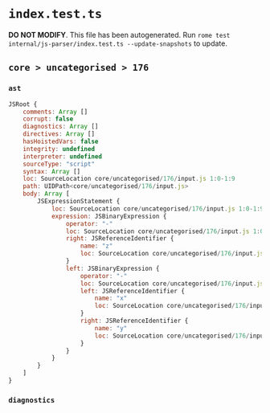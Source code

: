 # `index.test.ts`

**DO NOT MODIFY**. This file has been autogenerated. Run `rome test internal/js-parser/index.test.ts --update-snapshots` to update.

## `core > uncategorised > 176`

### `ast`

```javascript
JSRoot {
	comments: Array []
	corrupt: false
	diagnostics: Array []
	directives: Array []
	hasHoistedVars: false
	integrity: undefined
	interpreter: undefined
	sourceType: "script"
	syntax: Array []
	loc: SourceLocation core/uncategorised/176/input.js 1:0-1:9
	path: UIDPath<core/uncategorised/176/input.js>
	body: Array [
		JSExpressionStatement {
			loc: SourceLocation core/uncategorised/176/input.js 1:0-1:9
			expression: JSBinaryExpression {
				operator: "-"
				loc: SourceLocation core/uncategorised/176/input.js 1:0-1:9
				right: JSReferenceIdentifier {
					name: "z"
					loc: SourceLocation core/uncategorised/176/input.js 1:8-1:9 (z)
				}
				left: JSBinaryExpression {
					operator: "-"
					loc: SourceLocation core/uncategorised/176/input.js 1:0-1:5
					left: JSReferenceIdentifier {
						name: "x"
						loc: SourceLocation core/uncategorised/176/input.js 1:0-1:1 (x)
					}
					right: JSReferenceIdentifier {
						name: "y"
						loc: SourceLocation core/uncategorised/176/input.js 1:4-1:5 (y)
					}
				}
			}
		}
	]
}
```

### `diagnostics`

```

```
